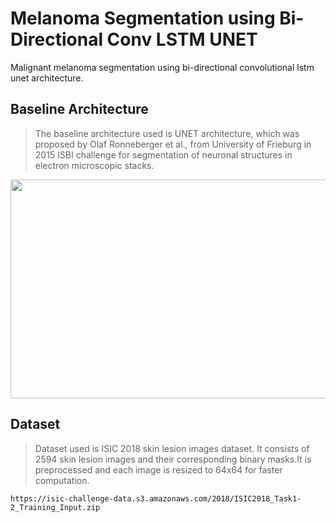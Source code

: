 # Melanoma Segmentation using Bi-Directional Conv LSTM UNET 


Malignant melanoma segmentation using bi-directional convolutional lstm unet architecture. 

## Baseline Architecture 

>The baseline architecture used is UNET architecture, which was proposed by Olaf Ronneberger et al., from University of Frieburg in 2015 ISBI challenge for segmentation of neuronal structures in electron microscopic stacks. 

<p align="center"><img height="350" width="700" src="Assests/comparison.png"></p>


## Dataset

>Dataset used is ISIC 2018 skin lesion images dataset. It consists of 2594 skin lesion images and their corresponding binary masks.It is preprocessed and each image is resized to 64x64 for faster computation.
```
https://isic-challenge-data.s3.amazonaws.com/2018/ISIC2018_Task1-2_Training_Input.zip
```
